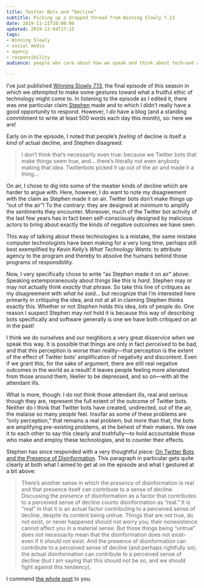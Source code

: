 ```yaml
---
title: Twitter Bots and “Decline”
subtitle: Picking up a dropped thread from Winning Slowly 7.13
date: 2019-11-21T10:00:00
updated: 2019-12-04T17:15
tags:
- Winning Slowly
- social media
- agency
- responsibility
audience: people who care about how we speak and think about tech—and also listeners to Winning Slowly!

---
```


I’ve just published [Winning Slowly 7.13], the final episode of this season in which we *attempted* to make some gestures toward what a fruitful ethic of technology might come to. In listening to the episode as I edited it, there was one particular claim [Stephen] made and to which I didn’t really have a good opportunity to respond. However, I *do* have a blog (and a standing commitment to write at least 500 words each day this month), so: here we are!

Early on in the episode, I noted that people’s *feeling* of decline is itself a *kind* of actual decline, and Stephen disagreed:

> I don’t think that’s necessarily even true: because we Twitter bots that make things seem true, and… there’s literally not even anybody making that idea. Twitterbots picked it up out of the air and made it a thing…

On air, I chose to dig into some of the meatier kinds of decline which are harder to argue with. Here, however, I do want to note my disagreement with the claim as Stephen made it on air. Twitter bots don’t make things up “out of the air”! To the contrary: they are designed at *minimum* to amplify the sentiments they encounter. Moreover, much of the Twitter bot activity of the last few years has in fact been self-consciously designed by malicious actors to bring about exactly the kinds of negative outcomes we have seen.

This way of talking about these technologies is a mistake, the same mistake computer technologists have been making for a very long time, perhaps still best exemplified by Kevin Kelly’s <cite>What Technology Wants</cite>: to attribute agency to the program and thereby to absolve the humans behind those programs of responsibility.

<aside>

Now, I very specifically chose to write “as Stephen made it on air” above: Speaking extemporaneously about things like this is *hard*. Stephen may or may not actually think *exactly* that phrase. So take this line of critiques as my disagreement with *what he said*… but recognize that I’m interested here primarily in critiquing the idea, and not at all in claiming Stephen thinks exactly this. Whether or not *Stephen* holds this idea, *lots* of people do. One reason I suspect Stephen may *not* hold it is because this way of describing bots specifically and software generally is one we have both critiqued on air in the past!

</aside>

I think we do ourselves and our neighbors a very great disservice when we speak this way. It is possible that things are only in fact *perceived* to be bad, and that this perception is worse than reality—that perception is the extent of the effect of Twitter bots’ amplification of negativity and discontent. Even if we grant this, for the sake of argument, there are still real negative outcomes in the world as a result! It leaves people feeling more alienated from those around them, likelier to be depressed, and so on—with all the attendant ills.

What is more, though: I do not think those attendant ills, real and serious though they are, represent the full extent of the outcome of Twitter bots. Neither do I think that Twitter bots have created, undirected, out of the air, the malaise so many people feel. Insofar as some of these problems are “only perception,” that remains a real problem; but more than that, the bots are amplifying pre-existing problems, at the behest of their makers. We owe it to each other to say this clearly and truthfully—to hold accountable those who make and employ these technologies, and to counter their effects.

<div class=note>

Stephen has since responded with a very thoughtful piece: [On Twitter Bots and the Presence of Disinformation][response]. This paragraph in particular gets quite clearly at both what I aimed to get at on the episode and what I gestured at a bit above:

> There’s another sense in which the *presence* of disinformation is real and that presence itself can contribute to a sense of decline. Discussing the *presence* of disinformation as a factor that contributes to a perceived sense of decline counts disinformation as “real.” It is “real” in that it is an actual factor contributing to a perceived sense of decline, despite its content being untrue. Things that are not true, do not exist, or never happened should not worry you; their nonexistence cannot affect you in a material sense. But those things being “untrue” does not necessarily mean that the disinformation does not exist–even if it *should not* exist. And the presence of disinformation can contribute to a perceived sense of decline (and perhaps rightfully so); the actual disinformation can contribute to a perceived sense of decline (but I am saying that this should not be so, and we should fight against this tendency).

I commend [the whole post][response] to you.

</div>

[Winning Slowly 7.13]: https://www.winningslowly.org/7.13/
[Stephen]: https://stephencarradini.com
[response]: https://stephencarradini.com/2019/12/on-twitter-bots-and-the-presence-of-disinformation/